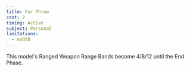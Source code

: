 ```yaml
---
title: Far Throw
cost: 2
timing: Active
subject: Personal
limitations:
  - noBtB
---
```

This model's Ranged Weapon Range Bands become 4/8/12 until the End Phase.